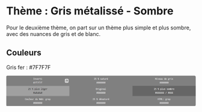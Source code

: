 # Thème : Gris métalissé - Sombre
Pour le deuxième thème, on part sur un thème plus simple et plus sombre, avec des nuances de gris et de blanc. 

## Couleurs 

Gris fer :  #7F7F7F

![première nuance](nuance_gris.png)
